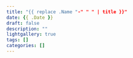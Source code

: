 ```yaml
---
title: "{{ replace .Name "-" " " | title }}"
date: {{ .Date }}
draft: false
description: ""
lightgallery: true
tags: []
categories: []
---
```


